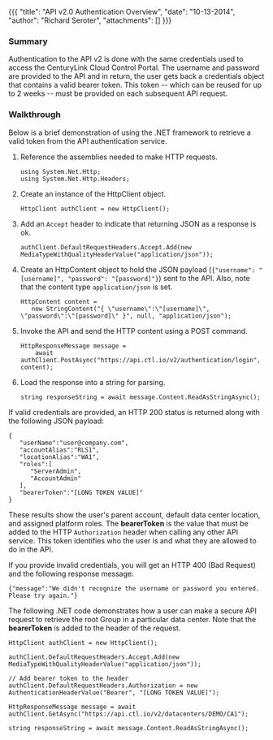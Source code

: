 {{{
  "title": "API v2.0 Authentication Overview",
  "date": "10-13-2014",
  "author": "Richard Seroter",
  "attachments": []
}}}

### Summary

Authentication to the API v2 is done with the same credentials used to access the CenturyLink Cloud Control Portal. The username and password are provided to the API and in return, the user gets back a credentials object that contains a valid bearer token. This token -- which can be reused for up to 2 weeks -- must be provided on each subsequent API request.

### Walkthrough

Below is a brief demonstration of using the .NET framework to retrieve a valid token from the API authentication service.

1. Reference the assemblies needed to make HTTP requests.

    ```
    using System.Net.Http; 
    using System.Net.Http.Headers;
    ```

2. Create an instance of the HttpClient object.

    ```
    HttpClient authClient = new HttpClient();
    ```

3. Add an `Accept` header to indicate that returning JSON as a response is ok.

    ```
    authClient.DefaultRequestHeaders.Accept.Add(new MediaTypeWithQualityHeaderValue("application/json"));
    ```

4. Create an HttpContent object to hold the JSON payload (`{"username": "[username]", "password": "[password]"}`) sent to the API. Also, note that the content type `application/json` is set.

    ```
    HttpContent content = 
       new StringContent("{ \"username\":\"[username]\", \"password\":\"[password]\" }", null, "application/json");
    ```

5. Invoke the API and send the HTTP content using a POST command.

    ```
    HttpResponseMessage message = 
        await authClient.PostAsync("https://api.ctl.io/v2/authentication/login", content);
    ```

6. Load the response into a string for parsing.

    ```
    string responseString = await message.Content.ReadAsStringAsync();
    ```


If valid credentials are provided, an HTTP 200 status is returned along with the following JSON payload:

    {
       "userName":"user@company.com",
       "accountAlias":"RLS1",
       "locationAlias":"WA1",
       "roles":[
          "ServerAdmin",
          "AccountAdmin"
       ],
       "bearerToken":"[LONG TOKEN VALUE]"
    }

These results show the user's parent account, default data center location, and assigned platform roles. The __bearerToken__ is the value that must be added to the HTTP `Authorization` header when calling any other API service. This token identifies who the user is and what they are allowed to do in the API.

If you provide invalid credentials, you will get an HTTP 400 (Bad Request) and the following response message:

    {"message":"We didn't recognize the username or password you entered. Please try again."}

The following .NET code demonstrates how a user can make a secure API request to retrieve the root Group in a particular data center. Note that the __bearerToken__ is added to the header of the request.

    HttpClient authClient = new HttpClient();

    authClient.DefaultRequestHeaders.Accept.Add(new MediaTypeWithQualityHeaderValue("application/json"));

    // Add bearer token to the header
    authClient.DefaultRequestHeaders.Authorization = new AuthenticationHeaderValue("Bearer", "[LONG TOKEN VALUE]");

    HttpResponseMessage message = await authClient.GetAsync("https://api.ctl.io/v2/datacenters/DEMO/CA1");
    
    string responseString = await message.Content.ReadAsStringAsync();

